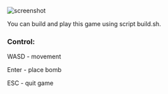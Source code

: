 ![screenshot](https://github.com/MaximKhalamov/Bomberman/assets/92873663/a8e2a0b1-1cb3-4db7-b576-1e43c521eac8)


You can build and play this game using script build.sh.

### Control:

  WASD - movement
  
  Enter - place bomb
  
  ESC - quit game
